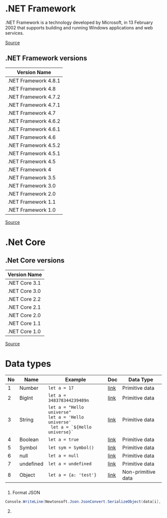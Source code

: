 
# .NET Framework

.NET Framework is a technology developed by Microsoft, in 13 February 2002 that supports building and running Windows applications and web services.

[Source](https://learn.microsoft.com/en-us/dotnet/framework/get-started/overview)

## .NET Framework versions

|   Version Name              |
|-----------------------------|
| .NET Framework 4.8.1        |
| .NET Framework 4.8          |
| .NET Framework 4.7.2        |
| .NET Framework 4.7.1        |
| .NET Framework 4.7          |
| .NET Framework 4.6.2        |
| .NET Framework 4.6.1        |
| .NET Framework 4.6          |
| .NET Framework 4.5.2        |
| .NET Framework 4.5.1        |
| .NET Framework 4.5          |
| .NET Framework 4            |
| .NET Framework 3.5          |
| .NET Framework 3.0          |
| .NET Framework 2.0          |
| .NET Framework 1.1          |
| .NET Framework 1.0          |

[Source](https://learn.microsoft.com/en-us/dotnet/framework/migration-guide/versions-and-dependencies#version-information)

# .Net Core

## .Net Core versions

|   Version Name      |
|---------------------|
| .NET Core 3.1       |
| .NET Core 3.0       |
| .NET Core 2.2       |
| .NET Core 2.1       |
| .NET Core 2.0       |
| .NET Core 1.1       |
| .NET Core 1.0       |

[Source](https://dotnet.microsoft.com/en-us/platform/support/policy/dotnet-core)

# Data types

| No  | Name      | Example                                                                                                        | Doc                                                                 | Data Type          |
| --- | --------- | -------------------------------------------------------------------------------------------------------------- | ------------------------------------------------------------------- | ------------------ |
| 1   | Number    | `let a = 17`                                                                                                   | [link](https://developer.mozilla.org/en-US/docs/Glossary/Number)    | Primitive data     |
| 2   | BigInt    | `let a = 348378344239489n`                                                                                     | [link](https://developer.mozilla.org/en-US/docs/Glossary/BigInt)    | Primitive data     |
| 3   | String    | `let a = "Hello universe"` <br/> `let a = 'Hello universe'` <br/> <code> let a = \`${Hello universe}\` </code> | [link](https://developer.mozilla.org/en-US/docs/Glossary/String)    | Primitive data     |
| 4   | Boolean   | `let a = true`                                                                                                 | [link](https://developer.mozilla.org/en-US/docs/Glossary/Boolean)   | Primitive data     |
| 5   | Symbol    | `let sym = Symbol()`                                                                                           | [link](https://developer.mozilla.org/en-US/docs/Glossary/Symbol)    | Primitive data     |
| 6   | null      | `let a = null`                                                                                                 | [link](https://developer.mozilla.org/en-US/docs/Glossary/Null)      | Primitive data     |
| 7   | undefined | `let a = undefined`                                                                                            | [link](https://developer.mozilla.org/en-US/docs/Glossary/undefined) | Primitive data     |
| 8   | Object    | `let a = {a: 'test'}`                                                                                          | [link](https://developer.mozilla.org/en-US/docs/Glossary/Object)    | Non-primitive data |






#####

1. Format JSON

```csharp
Console.WriteLine(Newtonsoft.Json.JsonConvert.SerializeObject(data[i], Newtonsoft.Json.Formatting.Indented));
```

2.
